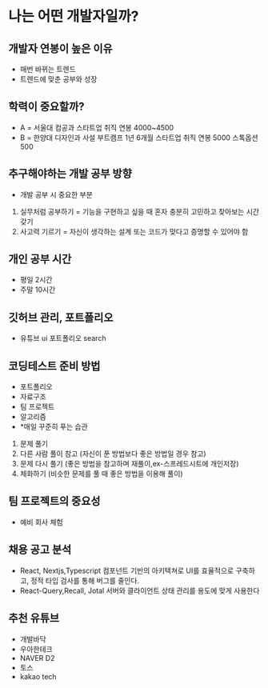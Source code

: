 # 나는 어떤 개발자일까?

## 개발자 연봉이 높은 이유

- 매번 바뀌는 트렌드
- 트렌드에 맞춘 공부와 성장

## 학력이 중요할까?

- A = 서울대 컴공과
  스타트업 취직
  연봉 4000~4500
- B = 한양대 디자인과
  사설 부트캠프 1년 6개월
  스타트업 취직
  연봉 5000 스톡옵션 500

## 추구해야하는 개발 공부 방향

- 개발 공부 시 중요한 부분

1. 실무처럼 공부하기 = 기능을 구현하고 싶을 때 혼자 충분히 고민하고 찾아보는 시간 갖기
2. 사고력 기르기 = 자신이 생각하는 설계 또는 코드가 맞다고 증명할 수 있어야 함

## 개인 공부 시간

- 평일 2시간
- 주말 10시간

## 깃허브 관리, 포트폴리오

- 유튜브 ui 포트폴리오 search

## 코딩테스트 준비 방법

- 포트폴리오
- 자료구조
- 팀 프로젝트
- 알고리즘
- \*매일 꾸준히 푸는 습관

1. 문제 풀기
2. 다른 사람 풀이 참고 (자신이 푼 방법보다 좋은 방법일 경우 참고)
3. 문제 다시 풀기 (좋은 방법을 참고하며 재풀이,ex-스프레드시트에 개인저장)
4. 체화하기 (비슷한 문제를 풀 때 좋은 방법을 이용해 풀이)

## 팀 프로젝트의 중요성

- 예비 회사 체험

## 채용 공고 분석

- React, Nextjs,Typescript
  컴포넌트 기반의 아키텍쳐로 UI를 효율적으로 구축하고, 정적 타입 검사를 통해 버그를 줄인다.
- React-Query,Recall, Jotal
  서버와 클라이언트 상태 관리를 용도에 맞게 사용한다

## 추천 유튜브

- 개발바닥
- 우아한테크
- NAVER D2
- 토스
- kakao tech
